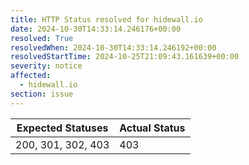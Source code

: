 ```yaml
---
title: HTTP Status resolved for hidewall.io
date: 2024-10-30T14:33:14.246176+00:00
resolved: True
resolvedWhen: 2024-10-30T14:33:14.246192+00:00
resolvedStartTime: 2024-10-25T21:09:43.161639+00:00
severity: notice
affected:
  - hidewall.io
section: issue
---
```


| Expected Statuses | Actual Status  |
|-------------------|----------------|
| 200, 301, 302, 403 | 403 |
